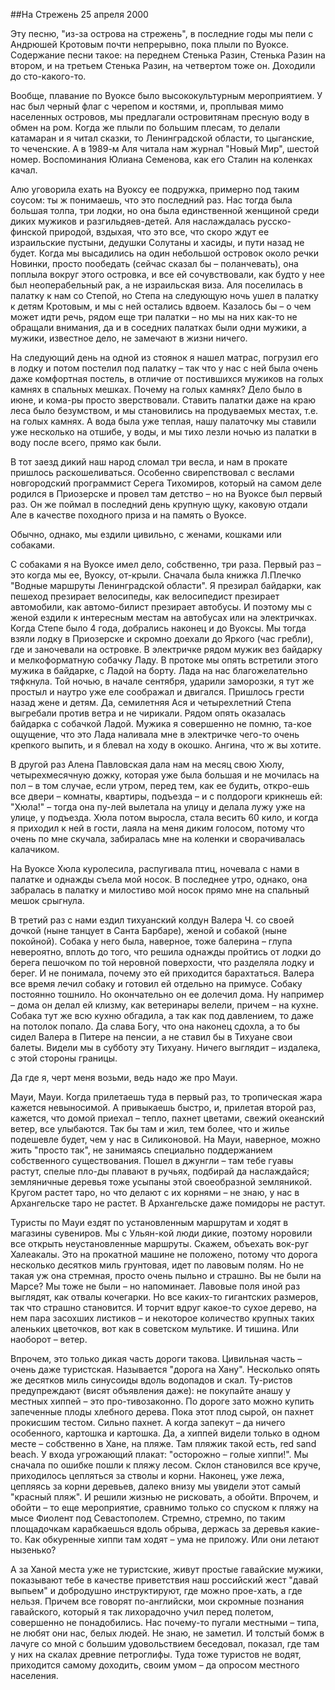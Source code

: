 ##На Стрежень
25 апреля 2000

Эту песню, "из-за острова на стрежень", в последние годы мы пели с Андрюшей Кротовым почти непрерывно, пока плыли по Вуоксе. Содержание песни такое: на переднем Стенька Разин, Стенька Разин на втором, и на третьем Стенька Разин, на четвертом тоже он. Доходили до сто-какого-то.

Вообще, плавание по Вуоксе было высококультурным мероприятием. У нас был черный флаг с черепом и костями, и, проплывая мимо населенных островов, мы предлагали островитянам пресную воду в обмен на ром. Когда же плыли по большим плесам, то делали катамаран и я читал сказки, то Ленинградской области, то цыганские, то чеченские. А в 1989-м Аля читала нам журнал "Новый Мир", шестой номер. Воспоминания Юлиана Семенова, как его Сталин на коленках качал.

Алю уговорила ехать на Вуоксу ее подружка, примерно под таким соусом: ты ж понимаешь, что это последний раз. Нас тогда была большая толпа, три лодки, но она была единственной женщиной среди диких мужиков и разгильдяев-детей. Аля наслаждалась русско-финской природой, вздыхая, что это все, что скоро ждут ее израильские пустыни, дедушки Солутаны и хасиды, и пути назад не будет. Когда мы высадились на один небольшой островок около речки Новинки, просто пообедать (сейчас сказал бы – поланчевать), она поплыла вокруг этого островка, и все ей сочувствовали, как будто у нее был неоперабельный рак, а не израильская виза. Аля поселилась в палатку к нам со Степой, но Степа на следующую ночь ушел в палатку к детям Кротовым, и мы с ней остались вдвоем. Казалось бы – о чем может идти речь, рядом еще три палатки – но мы на них как-то не обращали внимания, да и в соседних палатках были одни мужики, а мужики, известное дело, не замечают в жизни ничего.

На следующий день на одной из стоянок я  нашел матрас, погрузил его в лодку и потом постелил под палатку – так что у нас с ней была очень даже комфортная постель, в отличие от постившихся мужиков на голых камнях в спальных мешках. Почему на голых камнях? Дело было в июне, и кома-ры просто зверствовали. Ставить палатки даже на краю леса было безумством, и мы становились на продуваемых местах, т.е. на голых камнях. А вода была уже теплая, нашу палаточку мы ставили уже несколько на отшибе, у воды, и мы тихо лезли ночью из палатки в воду после всего, прямо как были. 

В тот заезд дикий наш народ сломал три весла, и нам в прокате пришлось раскошеливаться. Особенно свирепствовал с веслами новгородский программист Серега Тихомиров, который на самом деле родился в Приозерске и провел там детство – но на Вуоксе был первый раз. Он же поймал в последний день крупную щуку, каковую отдали Але в качестве походного приза и на память о Вуоксе.

Обычно, однако, мы ездили цивильно, с женами, кошками или собаками.

С собаками я на Вуоксе имел дело, собственно, три раза. Первый раз – это когда мы ее, Вуоксу, от-крыли. Сначала была книжка Л.Плечко "Водные маршруты Ленинградской области". Я презирал байдарки, как пешеход презирает велосипеды, как велосипедист презирает автомобили, как автомо-билист презирает автобусы. И поэтому мы с женой ездили к интересным местам на автобусах или на электричках. Когда Степе было 4 года, добрались наконец и до Вуоксы. Мы тогда взяли лодку в Приозерске и скромно доехали до Яркого (час гребли), где и заночевали на островке. В электричке рядом мужик вез байдарку и мелкоформатную собачку Ладу. В протоке мы опять встретили этого мужика в байдарке, с Ладой на борту. Лада на нас благожелательно тяфкнула. Той ночью, в начале сентября, ударили заморозки, я тут же простыл и наутро уже еле соображал и двигался. Пришлось грести назад жене и детям. Да, семилетняя Ася и четырехлетний Степа выгребали против ветра и не чирикали. Рядом опять оказалась байдарка с собачкой Ладой. Мужика я совершенно не помню, та-кое ощущение, что это Лада наливала мне в электричке чего-то очень крепкого выпить, и я блевал на ходу в окошко. Ангина, что ж вы хотите.

В другой раз Алена Павловская дала нам на месяц свою Хюлу, четырехмесячную дожку, которая уже была большая и не мочилась на пол – в том случае, если утром, перед тем, как ее будить, откро-ешь все двери – комнаты, квартиры, подъезда – и с полдороги крикнешь ей: "Хюла!" – тогда она пу-лей вылетала на улицу и делала лужу уже на улице, у подъезда. Хюла потом выросла, стала весить 60 кило, и когда я приходил к ней в гости, лаяла на меня диким голосом, потому что очень по мне скучала, забиралась мне на коленки и сворачивалась калачиком.

На Вуоксе Хюла куролесила, распугивала птиц, ночевала с нами в палатке и однажды съела мой носок. В последнее утро, однако, она забралась в палатку и милостиво мой носок прямо мне на спальный мешок срыгнула.

В третий раз с нами ездил тихуанский колдун Валера Ч. со своей дочкой (ныне танцует в Санта Барбаре), женой и собакой (ныне покойной). Собака у него была, наверное, тоже балерина – глупа невероятно, вплоть до того, что решила однажды пройтись от лодки до берега пешочком по той неровной поверхости, что разделяла  лодку и берег. И не понимала, почему это ей приходится барахтаться. Валера все время лечил собаку и готовил ей отдельно на примусе. Собаку постоянно тошнило. Но окончательно он ее долечил дома. Ну например – дома он делал ей клизму, как ветеринары велели, причем – на кухне. Собака тут же всю кухню обгадила, а так как под давлением, то даже на потолок попало. Да слава Богу, что она наконец сдохла, а то бы сидел Валера в Питере на пенсии, а не ставил бы в Тихуане свои балеты. Видели мы в субботу эту Тихуану. Ничего выглядит – издалека, с этой стороны границы.

Да где я, черт меня возьми, ведь надо же про Мауи.

Мауи, Мауи. Когда прилетаешь туда в первый раз, то тропическая жара кажется невыносимой. А привыкаешь быстро, и, прилетая второй раз, кажется, что домой приехал – тепло, пахнет цветами, свежий океанский ветер, все улыбаются. Так бы там и жил, тем более, что и жилье подешевле будет, чем у нас в Силиконовой. На Мауи, наверное, можно жить "просто так", не занимаясь специально поддержанием собственного существования. Пошел в джунгли – там тебе гуавы растут, спелые пло-ды плавают в ручьях, подбирай да наслаждайся; земляничные деревья тоже усыпаны этой своеобразной земляникой. Кругом растет таро, но что делают с их корнями – не знаю, у нас в Архангельске таро не растет. В Архангельске даже помидоры не растут.

Туристы по Мауи ездят по установленным маршрутам и ходят в магазины сувениров. Мы с Ульян-кой люди дикие, поэтому норовили все открыть неустановленные маршруты. Скажем, объехать вок-руг Халеакалы. Это на прокатной машине не положено, потому что дорога несколько десятков миль грунтовая, идет по лавовым полям. Но не такая уж она стремная, просто очень пыльно и страшно. Вы не были на Марсе? Мы тоже не были – но напоминает. Лавовые поля иной раз выглядят, как отвалы кочегарки. Но все каких-то гигантских размеров, так что страшно становится. И торчит вдруг какое-то сухое дерево, на нем пара засохших листиков – и некоторое количество крупных таких аленьких цветочков, вот как в советском мультике. И тишина. Или наоборот – ветер.

Впрочем, это только дикая часть дороги такова. Цивильная часть – очень даже туристская. Называется "дорога на Хану". Несколько опять же десятков миль синусоиды вдоль водопадов и скал. Ту-ристов предупреждают (висят объявления даже): не покупайте анашу у местных хиппей – это про-тивозаконно. По дороге зато можно купить запеченные плоды хлебного дерева. Пока этот плод сырой, он пахнет прокисшим тестом. Сильно пахнет. А когда запекут – да ничего особенного, картошка и картошка. Да, а хиппей видели только в одном месте – собственно в Хане, на пляже. Там пляжик такой есть, red sand beach. У входа угрожающий плакат: "осторожно – голые хиппи!". Мы сначала по ошибке пошли к пляжу лесом. Склон становился все круче, приходилось цепляться за стволы и корни. Наконец, уже лежа, цепляясь за корни деревьев, далеко внизу мы увидели этот самый "красный пляж". И решили жизнью не рисковать, а обойти. Впрочем, и обойти – то еще мероприятие, сравнимо только со спуском к пляжу на мысе Фиолент под Севастополем. Стремно, стремно, по таким площадочкам карабкаешься вдоль обрыва, держась за деревья какие-то. Как обкуренные хиппи там ходят – ума не приложу. Или они летают нызенько?

А за Ханой места уже не туристские, живут простые гавайские мужики, показывают тебе в качестве приветствия наш российский жест "давай выпьем" и добродушно инструктируют, где можно прое-хать, а где нельзя. Причем все говорят по-английски, мои скромные познания гавайского, который я так лихорадочно учил перед полетом, совершенно не понадобились. Нас почему-то пугали местными – типа, не любят они нас, белых людей. Не знаю, не заметил. И толстый бомж в лачуге со мной с большим удовольствием беседовал, показал, где там у них на скалах древние петроглифы. Туда тоже туристов не водят, приходится самому доходить, своим умом – да опросом местного населения.
